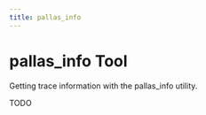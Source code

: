 ```yaml
---
title: pallas_info
---
```

# pallas_info Tool

Getting trace information with the pallas_info utility.

TODO
